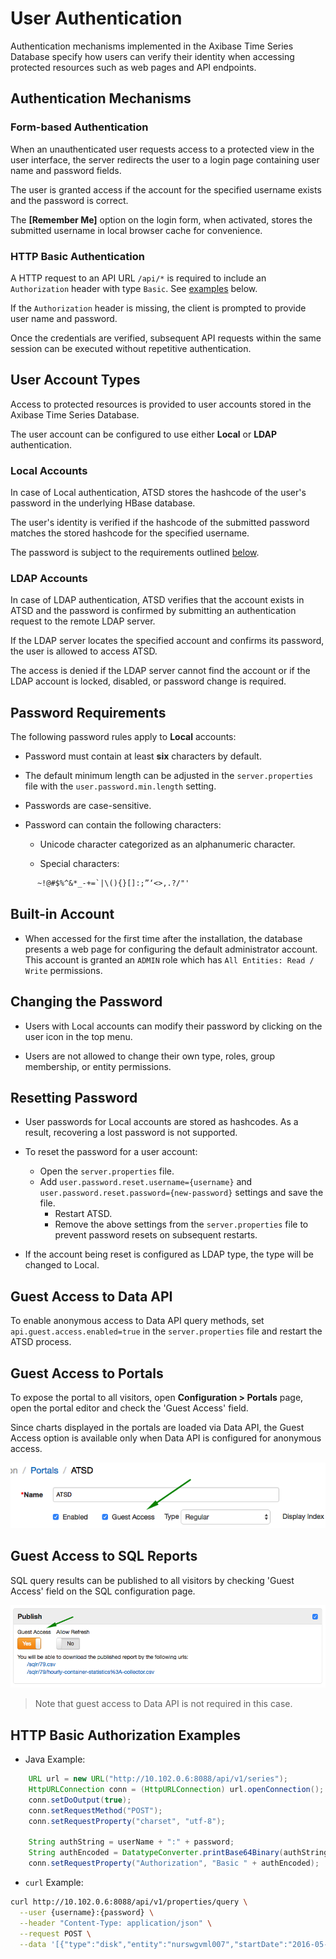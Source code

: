 # User Authentication

Authentication mechanisms implemented in the Axibase Time Series Database specify how users can verify their identity when accessing protected resources such as web pages and API endpoints.

## Authentication Mechanisms

### Form-based Authentication

When an unauthenticated user requests access to a protected view in the user interface, the server redirects the user to a login page containing user name and password fields.

The user is granted access if the account for the specified username exists and the password is correct.

The **[Remember Me]** option on the login form, when activated, stores the submitted username in local browser cache for convenience.

### HTTP Basic Authentication

A HTTP request to an API URL `/api/*` is required to include an `Authorization` header with type `Basic`. See [examples](#http-basic-authorization-examples) below.

If the `Authorization` header is missing, the client is prompted to provide user name and password.

Once the credentials are verified, subsequent API requests within the same session can be executed without repetitive authentication.

## User Account Types

Access to protected resources is provided to user accounts stored in the Axibase Time Series Database.

The user account can be configured to use either **Local** or **LDAP** authentication.

### Local Accounts

In case of Local authentication, ATSD stores the hashcode of the user's password in the underlying HBase database.

The user's identity is verified if the hashcode of the submitted password matches the stored hashcode for the specified username.

The password is subject to the requirements outlined [below](#password-requirements).

### LDAP Accounts

In case of LDAP authentication, ATSD verifies that the account exists in ATSD and the password is confirmed by submitting an authentication request to the remote LDAP server.

If the LDAP server locates the specified account and confirms its password, the user is allowed to access ATSD.

The access is denied if the LDAP server cannot find the account or if the LDAP account is locked, disabled, or password change is required.

## Password Requirements

The following password rules apply to **Local** accounts:

* Password must contain at least **six** characters by default.

* The default minimum length can be adjusted in the `server.properties` file with the `user.password.min.length` setting.

* Passwords are case-sensitive.

* Password can contain the following characters:

    - Unicode character categorized as an alphanumeric character.

    - Special characters:

```txt
      ~!@#$%^&*_-+=`|\(){}[]:;”‘<>,.?/"'
```

## Built-in Account

-   When accessed for the first time after the installation, the database presents a web page for configuring the default administrator account. This account is granted an `ADMIN` role which has `All Entities: Read / Write` permissions.

## Changing the Password

-   Users with Local accounts can modify their password by clicking on the user icon in the top menu.

-   Users are not allowed to change their own type, roles, group membership, or entity permissions.

## Resetting Password

* User passwords for Local accounts are stored as hashcodes. As a result, recovering a lost password is not supported.

* To reset the password for a user account:

    - Open the `server.properties` file.
    - Add `user.password.reset.username={username}` and `user.password.reset.password={new-password}` settings and save the file.
	  - Restart ATSD.
	  - Remove the above settings from the `server.properties` file to prevent password resets on subsequent restarts.

* If the account being reset is configured as LDAP type, the type will be changed to Local.

## Guest Access to Data API

To enable anonymous access to Data API query methods, set `api.guest.access.enabled=true` in the `server.properties` file and restart the ATSD process.

## Guest Access to Portals

To expose the portal to all visitors, open **Configuration > Portals** page, open the portal editor and check the 'Guest Access' field.

Since charts displayed in the portals are loaded via Data API, the Guest Access option is available only when Data API is configured for anonymous access.

![portal guest](images/portal-guest.png)

## Guest Access to SQL Reports

SQL query results can be published to all visitors by checking 'Guest Access' field on the SQL configuration page.

![sql guest](images/sql-guest-access.png)

> Note that guest access to Data API is not required in this case.

## HTTP Basic Authorization Examples

* Java Example:

```java
	URL url = new URL("http://10.102.0.6:8088/api/v1/series");
	HttpURLConnection conn = (HttpURLConnection) url.openConnection();
	conn.setDoOutput(true);
	conn.setRequestMethod("POST");
	conn.setRequestProperty("charset", "utf-8");

	String authString = userName + ":" + password;
	String authEncoded = DatatypeConverter.printBase64Binary(authString.getBytes());
	conn.setRequestProperty("Authorization", "Basic " + authEncoded);
```

* `curl` Example:

```sh
curl http://10.102.0.6:8088/api/v1/properties/query \
  --user {username}:{password} \
  --header "Content-Type: application/json" \
  --request POST \
  --data '[{"type":"disk","entity":"nurswgvml007","startDate":"2016-05-25T04:00:00Z","endDate":"now"}]'
```
